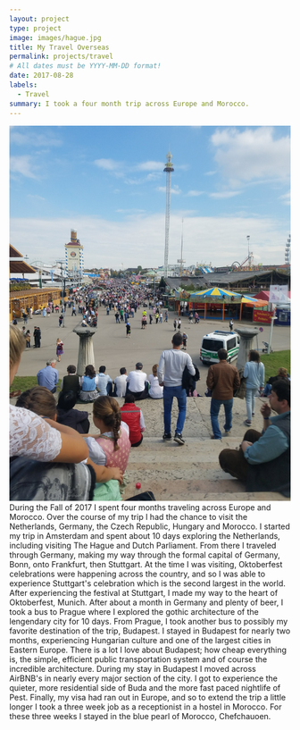 ```yaml
---
layout: project
type: project
image: images/hague.jpg
title: My Travel Overseas
permalink: projects/travel
# All dates must be YYYY-MM-DD format!
date: 2017-08-28
labels:
  - Travel
summary: I took a four month trip across Europe and Morocco.
---
```

<img class="ui medium right floated rounded image" src="../images/oktoberfest.jpg">
During the Fall of 2017 I spent four months traveling across Europe and Morocco. Over the course of my trip I had the chance to visit the Netherlands, Germany, the Czech Republic, Hungary and Morocco. I started my trip in Amsterdam and spent about 10 days exploring the Netherlands, including visiting The Hague and Dutch Parliament. From there I traveled through Germany, making my way through the formal capital of Germany, Bonn, onto Frankfurt, then Stuttgart. At the time I was visiting, Oktoberfest celebrations were happening across the country, and so I was able to experience Stuttgart's celebration which is the second largest in the world. After experiencing the festival at Stuttgart, I made my way to the heart of Oktoberfest, Munich. After about a month in Germany and plenty of beer, I took a bus to Prague where I explored the gothic architecture of the lengendary city for 10 days. From Prague, I took another bus to possibly my favorite destination of the trip, Budapest. I stayed in Budapest for nearly two months, experiencing Hungarian culture and one of the largest cities in Eastern Europe. There is a lot I love about Budapest; how cheap everything is, the simple, efficient public transportation system and of course the incredible architecture. During my stay in Budapest I moved across AirBNB's in nearly every major section of the city. I got to experience the quieter, more residential side of Buda and the more fast paced nightlife of Pest. Finally, my visa had ran out in Europe, and so to extend the trip a little longer I took a three week job as a receptionist in a hostel in Morocco. For these three weeks I stayed in the blue pearl of Morocco, Chefchauoen. 
